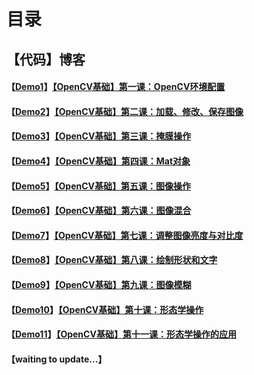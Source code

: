 # 目录

## 【代码】博客

#### 【[Demo1](https://github.com/x-jeff/OpenCV_Code_Demo/tree/master/Demo1)】[【OpenCV基础】第一课：OpenCV环境配置](http://shichaoxin.com/2019/01/19/OpenCV基础-第一课-OpenCV环境配置/)

#### 【[Demo2](https://github.com/x-jeff/OpenCV_Code_Demo/tree/master/Demo2)】[【OpenCV基础】第二课：加载、修改、保存图像](http://shichaoxin.com/2019/04/01/OpenCV基础-第二课-加载-修改-保存图像/)

#### 【[Demo3](https://github.com/x-jeff/OpenCV_Code_Demo/tree/master/Demo3)】[【OpenCV基础】第三课：掩膜操作](http://shichaoxin.com/2019/06/02/OpenCV基础-第三课-掩膜操作/)

#### 【[Demo4](https://github.com/x-jeff/OpenCV_Code_Demo/tree/master/Demo4)】[【OpenCV基础】第四课：Mat对象](http://shichaoxin.com/2019/08/06/OpenCV基础-第四课-Mat对象/)

#### 【[Demo5](https://github.com/x-jeff/OpenCV_Code_Demo/tree/master/Demo5)】[【OpenCV基础】第五课：图像操作](http://shichaoxin.com/2019/09/10/OpenCV基础-第五课-图像操作/)

#### 【[Demo6](https://github.com/x-jeff/OpenCV_Code_Demo/tree/master/Demo6)】[【OpenCV基础】第六课：图像混合](http://shichaoxin.com/2019/11/12/OpenCV基础-第六课-图像混合/)

#### 【[Demo7](https://github.com/x-jeff/OpenCV_Code_Demo/tree/master/Demo7)】[【OpenCV基础】第七课：调整图像亮度与对比度](http://shichaoxin.com/2020/01/07/OpenCV基础-第七课-调整图像亮度与对比度/)

#### 【[Demo8](https://github.com/x-jeff/OpenCV_Code_Demo/tree/master/Demo8)】[【OpenCV基础】第八课：绘制形状和文字](http://shichaoxin.com/2020/02/05/OpenCV基础-第八课-绘制形状和文字/)

#### 【[Demo9](https://github.com/x-jeff/OpenCV_Code_Demo/tree/master/Demo9)】[【OpenCV基础】第九课：图像模糊](http://shichaoxin.com/2020/03/03/OpenCV基础-第九课-图像模糊/)

#### 【[Demo10](https://github.com/x-jeff/OpenCV_Code_Demo/tree/master/Demo10)】[【OpenCV基础】第十课：形态学操作](http://shichaoxin.com/2020/04/08/OpenCV基础-第十课-形态学操作/)

#### 【[Demo11](https://github.com/x-jeff/OpenCV_Code_Demo/tree/master/Demo11)】[【OpenCV基础】第十一课：形态学操作的应用](http://shichaoxin.com/2020/05/23/OpenCV基础-第十一课-形态学操作的应用/)

#### 【waiting to update...】